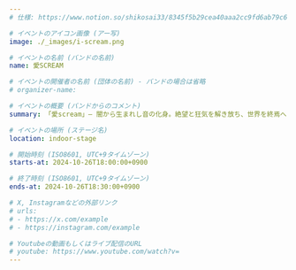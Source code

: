 ```yaml
---
# 仕様: https://www.notion.so/shikosai33/8345f5b29cea40aaa2cc9fd6ab79c6a6?pvs=4#9ae1134163bc41fca64fb5161acf4e19

# イベントのアイコン画像 (アー写)
image: ./_images/i-scream.png

# イベントの名前 (バンドの名前)
name: 愛SCREAM

# イベントの開催者の名前 (団体の名前) - バンドの場合は省略
# organizer-name: 

# イベントの概要 (バンドからのコメント)
summary: 「愛scream」— 闇から生まれし音の化身。絶望と狂気を解き放ち、世界を終焉へと誘う破滅の旋律を聴け。 by田中隼生

# イベントの場所 (ステージ名)
location: indoor-stage

# 開始時刻 (ISO8601, UTC+9タイムゾーン)
starts-at: 2024-10-26T18:00:00+0900

# 終了時刻 (ISO8601, UTC+9タイムゾーン)
ends-at: 2024-10-26T18:30:00+0900

# X, Instagramなどの外部リンク
# urls:
# - https://x.com/example
# - https://instagram.com/example

# Youtubeの動画もしくはライブ配信のURL
# youtube: https://www.youtube.com/watch?v=
---
```

